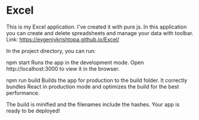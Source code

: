 # Excel

This is my Excel application. I've created it with pure js.
In this application you can create and delete spreadsheets and manage your data with toolbar. 
Link: https://evgeniykrishtopa.github.io/Excel/

In the project directory, you can run:

npm start
Runs the app in the development mode.
Open http://localhost:3000 to view it in the browser.

npm run build
Builds the app for production to the build folder.
It correctly bundles React in production mode and optimizes the build for the best performance.

The build is minified and the filenames include the hashes.
Your app is ready to be deployed!

